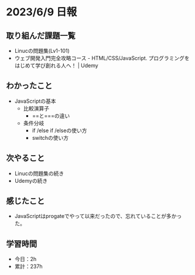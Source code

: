 # 2023/6/9 日報
## 取り組んだ課題一覧
- Linucの問題集(Lv1-101)
- ウェブ開発入門完全攻略コース - HTML/CSS/JavaScript. プログラミングをはじめて学び創れる人へ！ | Udemy

## わかったこと
- JavaScriptの基本
  - 比較演算子
    - ==と===の違い  
  - 条件分岐 
    - if /else if /elseの使い方
    - switchの使い方
 
## 次やること
- Linucの問題集の続き
- Udemyの続き

## 感じたこと
- JavaScriptはprogateでやって以来だったので、忘れていることが多かった。

## 学習時間
- 今日：2h
- 累計：237h
